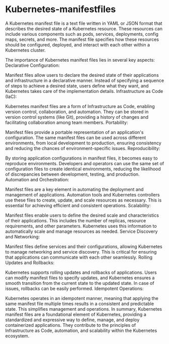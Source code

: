 # Kubernetes-manifestfiles
A Kubernetes manifest file is a text file written in YAML or JSON format that describes the desired state of a Kubernetes resource. These resources can include various components such as pods, services, deployments, config maps, secrets, and more. The manifest file specifies how these resources should be configured, deployed, and interact with each other within a Kubernetes cluster.

The importance of Kubernetes manifest files lies in several key aspects:
Declarative Configuration:

Manifest files allow users to declare the desired state of their applications and infrastructure in a declarative manner. Instead of specifying a sequence of steps to achieve a desired state, users define what they want, and Kubernetes takes care of the implementation details.
Infrastructure as Code (IaC):

Kubernetes manifest files are a form of Infrastructure as Code, enabling version control, collaboration, and automation. They can be stored in version control systems (like Git), providing a history of changes and facilitating collaboration among team members.
Portability:

Manifest files provide a portable representation of an application's configuration. The same manifest files can be used across different environments, from local development to production, ensuring consistency and reducing the chances of environment-specific issues.
Reproducibility:

By storing application configurations in manifest files, it becomes easy to reproduce environments. Developers and operators can use the same set of configuration files to create identical environments, reducing the likelihood of discrepancies between development, testing, and production.
Automation and Orchestration:

Manifest files are a key element in automating the deployment and management of applications. Automation tools and Kubernetes controllers use these files to create, update, and scale resources as necessary. This is essential for achieving efficient and consistent operations.
Scalability:

Manifest files enable users to define the desired scale and characteristics of their applications. This includes the number of replicas, resource requirements, and other parameters. Kubernetes uses this information to automatically scale and manage resources as needed.
Service Discovery and Networking:

Manifest files define services and their configurations, allowing Kubernetes to manage networking and service discovery. This is critical for ensuring that applications can communicate with each other seamlessly.
Rolling Updates and Rollbacks:

Kubernetes supports rolling updates and rollbacks of applications. Users can modify manifest files to specify updates, and Kubernetes ensures a smooth transition from the current state to the updated state. In case of issues, rollbacks can be easily performed.
Idempotent Operations:

Kubernetes operates in an idempotent manner, meaning that applying the same manifest file multiple times results in a consistent and predictable state. This simplifies management and operations.
In summary, Kubernetes manifest files are a foundational element of Kubernetes, providing a standardized and expressive way to define, manage, and deploy containerized applications. They contribute to the principles of Infrastructure as Code, automation, and scalability within the Kubernetes ecosystem.
